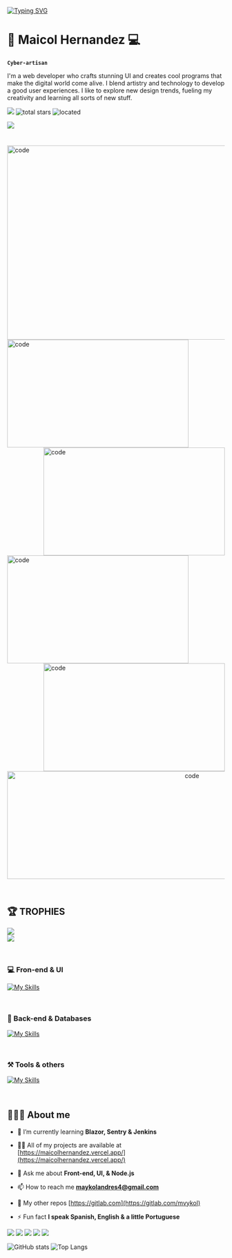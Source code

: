 
[![Typing SVG](https://readme-typing-svg.herokuapp.com?font=Fira+Code&pause=1000&color=02D108&background=000000&width=435&lines=+%3E_+Welcome+to+my+place)](https://git.io/typing-svg)

# 🌆  Maicol Hernandez 💻

**` Cyber-artisan `**

I'm a web developer who crafts stunning UI and creates cool programs that make the digital world come alive. I blend artistry and technology to develop a good user experiences. I like to explore new design trends, fueling my creativity and learning all sorts of new stuff.

   <p align="left">
      <img src="https://custom-icon-badges.demolab.com/badge/-maykolandres4@gmail.com-red?style=for-the-badge&logo=mention&logoColor=white"/> 
      <img alt="total stars" title="Total stars on GitHub" src="https://custom-icon-badges.demolab.com/github/stars/mvykool?color=%23E1AD0E&logo=star&logoColor=white&style=for-the-badge&labelColor=C79600""/>
     <img alt="located" title="located" src="https://custom-icon-badges.demolab.com/badge/Medellin-Col-blue?style=for-the-badge&logo=location&logoColor=white&labelColor=blue"/>
</p>

<img align="center" src="https://spotify-github-profile.vercel.app/api/view?uid=td03971l1rpnxr4fz4605tdmy&cover_image=true&theme=default&show_offline=false&background_color=121212&interchange=false&bar_color=3a9037"/>

# 
<div>
<img align="center" alt="code" width="840" height="450" size="cover" src="https://github.com/mvykool/mvykool/assets/87054757/95888dea-29bb-47c4-b25d-33c6bfc07f32" />
<img align="left" alt="code" width="420" height="250" src="https://media.tenor.com/ZvOCunW56s4AAAAd/rain-pixel.gif" />
<img align="right" alt="code" width="420" height="250" src="https://cutewallpaper.org/28/cyberpunk-gif-wallpaper/virtuaverse-cyberpunk-and-pixels-cool-pixel-art-desktop-wallpaper-art-pixel-art.gif" />
</div>
<img align="left" alt="code" width="420" height="250" src="https://wallpaperaccess.com/full/5927911.gif" />
<img align="right" alt="code" width="420" height="250" src="https://cutewallpaper.org/28/cyberpunk-pixel-art-gif-wallpaper/11-cyberpunk-gifs-gif-abyss.gif" />
</br>
<p align="center"><img  alt="code" width="840" height="250" src="https://steamuserimages-a.akamaihd.net/ugc/2438013375536940927/D370DBF7BFC83ED36F783F08A598FFF3E71A1D61/?imw=5000&imh=5000&ima=fit&impolicy=Letterbox&imcolor=%23000000&letterbox=false" /></p>


$~~~~~~~~~~~$


## 🏆 TROPHIES


  
<!--🏆TROPHY / 🌐WEBSITE: https://github.com/ryo-ma/github-profile-trophy -->
<div align="left">
<img src="https://github-profile-trophy.vercel.app/?username=mvykool&theme=radical&no-bg=true&no-frame=true&row=1&column=4&title=MultiLanguage,Commits,Followers,PullRequest">
 </div>

<div align="left">
<img src="https://github-profile-trophy.vercel.app/?username=mvykool&theme=radical&no-bg=true&no-frame=true&row=1&column=4&title=Repositories,Issues,Organizations,Stars">
 </div>

$~~~~~~~~~~~$

<h3>💻  Fron-end & UI</h3>

[![My Skills](https://skillicons.dev/icons?i=html,css,js,ts,react,angular,redux,tailwind,bootstrap,nextjs,vite,astro)](https://skillicons.dev)

$~~~~~~~~~~~$

<h3>🤖 Back-end & Databases</h3>

[![My Skills](https://skillicons.dev/icons?i=nodejs,express,firebase,mongodb,mysql,prisma,sqlite,cs,dotnet)](https://skillicons.dev)

$~~~~~~~~~~~$

<h3>⚒️ Tools & others</h3>

[![My Skills](https://skillicons.dev/icons?i=vscode,neovim,git,github,gitlab,linux,postman,bash)](https://skillicons.dev)

$~~~~~~~~~~~$
## 👨🏻‍💻 About me

- 🌱 I’m currently learning **Blazor, Sentry & Jenkins**

- 👨‍💻 All of my projects are available at [https://maicolhernandez.vercel.app/](https://maicolhernandez.vercel.app/)

- 💬 Ask me about **Front-end, UI, & Node.js**

- 📫 How to reach me **maykolandres4@gmail.com**

- 🦊 My other repos [https://gitlab.com](https://gitlab.com/mvykol)

- ⚡ Fun fact **I speak Spanish, English & a little Portuguese**

![](http://github-profile-summary-cards.vercel.app/api/cards/profile-details?username=mvykool&theme=2077)
![](http://github-profile-summary-cards.vercel.app/api/cards/repos-per-language?username=mvykool&theme=2077)
![](http://github-profile-summary-cards.vercel.app/api/cards/most-commit-language?username=mvykool&theme=2077)
![](http://github-profile-summary-cards.vercel.app/api/cards/stats?username=mvykool&theme=2077)
![](http://github-profile-summary-cards.vercel.app/api/cards/productive-time?username=mvykool&theme=2077&utcOffset=8)

![ GitHub stats](https://github-readme-stats.vercel.app/api?username=mvykool&show_icons=true&theme=neon)
![Top Langs](https://github-readme-stats.vercel.app/api/top-langs/?username=mvykool&layout=compact&theme=neon)
